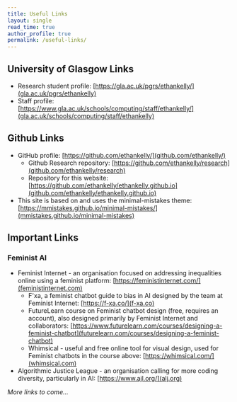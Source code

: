 ```yaml
---
title: Useful Links
layout: single
read_time: true
author_profile: true
permalink: /useful-links/
---
```


## University of Glasgow Links
* Research student profile: [https://gla.ac.uk/pgrs/ethankelly/](gla.ac.uk/pgrs/ethankelly)
* Staff profile: [https://www.gla.ac.uk/schools/computing/staff/ethankelly/](gla.ac.uk/schools/computing/staff/ethankelly)


## Github Links
* GitHub profile: [https://github.com/ethankelly/](github.com/ethankelly/)
  * Github Research repository: [https://github.com/ethankelly/research](github.com/ethankelly/research)
  * Repository for this website: [https://github.com/ethankelly/ethankelly.github.io](github.com/ethankelly/ethankelly.github.io)
* This site is based on and uses the minimal-mistakes theme: [https://mmistakes.github.io/minimal-mistakes/](mmistakes.github.io/minimal-mistakes)

## Important Links
### Feminist AI
* Feminist Internet - an organisation focused on addressing inequalities online using a feminist platform: [https://feministinternet.com/](feministinternet.com)
  * F'xa, a feminist chatbot guide to bias in AI designed by the team at Feminist Internet: [https://f-xa.co/](f-xa.co)
  * FutureLearn course on Feminist chatbot design (free, requires an account), also designed primarily by Feminist Internet and collaborators: [https://www.futurelearn.com/courses/designing-a-feminist-chatbot](futurelearn.com/courses/designing-a-feminist-chatbot)
  * Whimsical - useful and free online tool for visual design, used for Feminist chatbots in the course above: [https://whimsical.com/](whimsical.com)
* Algorithmic Justice League - an organisation calling for more coding diversity, particularly in AI: [https://www.ajl.org/](alj.org)


_More links to come..._

